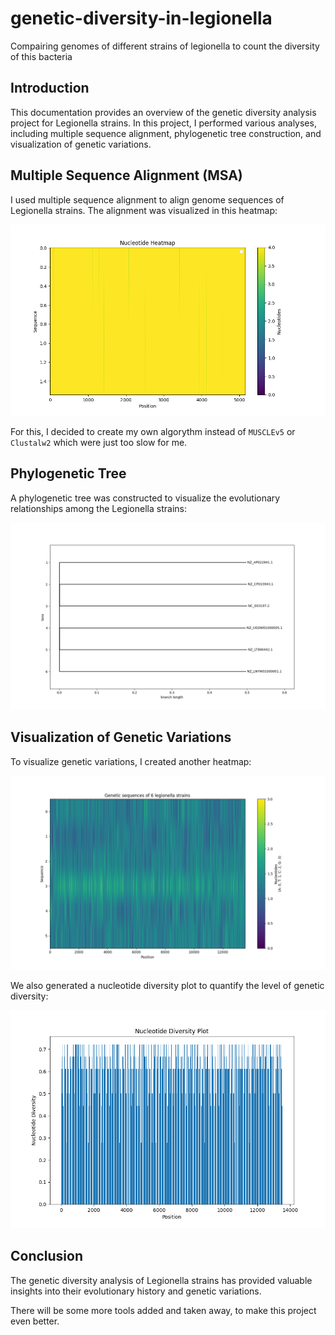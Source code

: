 # genetic-diversity-in-legionella
Compairing genomes of different strains of legionella to count the diversity of this bacteria

## Introduction

This documentation provides an overview of the genetic diversity analysis project for Legionella strains. In this project, I performed various analyses, including multiple sequence alignment, phylogenetic tree construction, and visualization of genetic variations.

## Multiple Sequence Alignment (MSA)

I used multiple sequence alignment to align genome sequences of Legionella strains. The alignment was visualized in this heatmap:

![Nucleotide MSA Heatmap](./data_images/nucleotide_msa_heatmap.png)


For this, I decided to create my own algorythm instead of `MUSCLEv5` or `Clustalw2` which were just too slow for me.

## Phylogenetic Tree

A phylogenetic tree was constructed to visualize the evolutionary relationships among the Legionella strains:

![Phylogenetic Tree](./data_images/phylogenetic_tree.png)

## Visualization of Genetic Variations

To visualize genetic variations, I created another heatmap:

![Legionella Strains Heatmap](./data_images/vis_legionella_strains_heatmap.png)

We also generated a nucleotide diversity plot to quantify the level of genetic diversity:

![Nucleotide Diversity Plot](./data_images/vis_nucleotide_diversity_plot.png)

## Conclusion

The genetic diversity analysis of Legionella strains has provided valuable insights into their evolutionary history and genetic variations.

There will be some more tools added and taken away, to make this project even better.